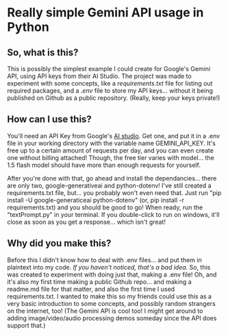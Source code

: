 # Really simple Gemini API usage in Python

## So, what is this?

This is possibly the simplest example I could create for Google's Gemini API, using API keys from their AI Studio. The project was made to experiment with some concepts, like a *requirements.txt* file for listing out required packages, and a *.env* file to store my API keys... without it being published on Github as a public repository. (Really, keep your keys private!)

## How can I use this?

You'll need an API Key from Google's [AI studio](https://aistudio.google.com). Get one, and put it in a .env file in your working directory with the variable name GEMINI_API_KEY. It's free up to a certain amount of requests per day, and you can even create one without billing attached! Though, the free tier varies with model... the 1.5 flash model should have more than enough requests for yourself.

After you're done with that, go ahead and install the dependancies... there are only two, google-generativeai and python-dotenv! I've still created a requirements.txt file, but... you probably won't even need that. Just run "pip install -U google-generaticeai python-dotenv" (or, pip install -r requirements.txt) and you should be good to go! When ready, run the "textPrompt.py" in your terminal. If you double-click to run on windows, it'll close as soon as you get a response... which isn't great!

## Why did you make this?

Before this I didn't know how to deal with .env files... and put them in plaintext into my code. *If you haven't noticed, that's a bad idea.* So, this was created to experiment with doing just that, making a .env file! Oh, and it's also my first time making a public Github repo... and making a readme.md file for that matter, and also the first time I used requirements.txt. I wanted to make this so my friends could use this as a very basic introduction to some concepts, and possibly random strangers on the internet, too! (The Gemini API is cool too! I might get around to adding image/video/audio processing demos someday since the API does support that.)